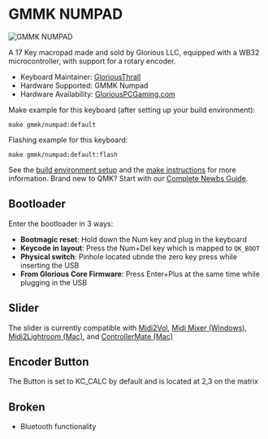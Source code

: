 # GMMK NUMPAD

![GMMK NUMPAD](https://i.imgur.com/JV4C5os.png)

A 17 Key macropad made and sold by Glorious LLC, equipped with a WB32 microcontroller, with support for a rotary encoder.

* Keyboard Maintainer: [GloriousThrall](https://github.com/GloriousThrall)
* Hardware Supported: GMMK Numpad
* Hardware Availability: [GloriousPCGaming.com](https://www.gloriousgaming.com/products/gmmk-numpad)

Make example for this keyboard (after setting up your build environment):

    make gmmk/numpad:default

Flashing example for this keyboard:

    make gmmk/numpad:default:flash

See the [build environment setup](https://docs.qmk.fm/#/getting_started_build_tools) and the [make instructions](https://docs.qmk.fm/#/getting_started_make_guide) for more information. Brand new to QMK? Start with our [Complete Newbs Guide](https://docs.qmk.fm/#/newbs).

## Bootloader

Enter the bootloader in 3 ways:

* **Bootmagic reset**: Hold down the Num key and plug in the keyboard
* **Keycode in layout**: Press the Num+Del key which is mapped to `QK_BOOT`
* **Physical switch**: Pinhole located ubnde the zero key press while inserting the USB
* **From Glorious Core Firmware**: Press Enter+Plus at the same time while plugging in the USB

## Slider

The slider is currently compatible with [Midi2Vol](https://github.com/jesusvallejo/Midi2Vol), [Midi Mixer (Windows)](https://github.com/jpwilliams/midi-mixer-releases/releases), [Midi2Lightroom (Mac)](https://rsjaffe.github.io/MIDI2LR/), and [ControllerMate (Mac)](https://www.orderedbytes.com/controllermate/)

## Encoder Button

The Button is set to KC_CALC by default and is located at 2,3 on the matrix

## Broken

* Bluetooth functionality